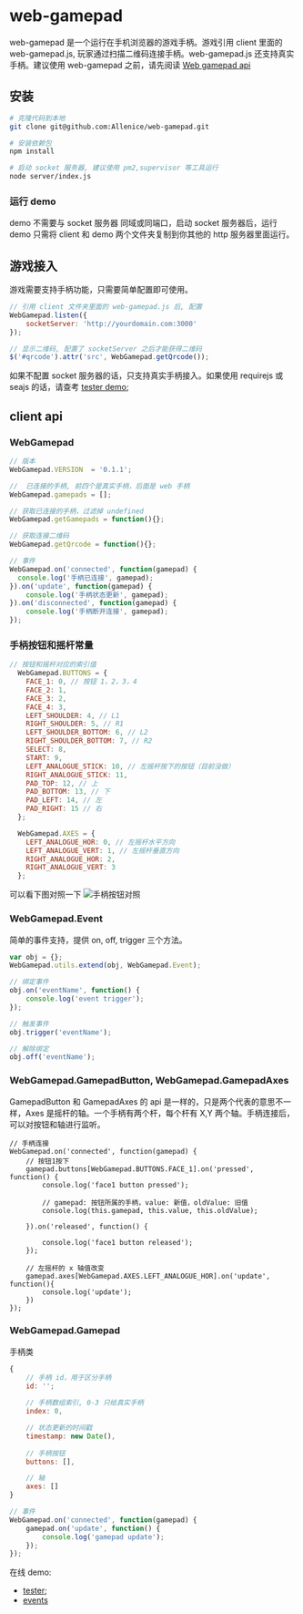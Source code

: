 # web-gamepad
web-gamepad 是一个运行在手机浏览器的游戏手柄。游戏引用 client 里面的 web-gamepad.js,  玩家通过扫描二维码连接手柄。web-gamepad.js 还支持真实手柄。建议使用 web-gamepad 之前，请先阅读 [Web gamepad api](https://dvcs.w3.org/hg/gamepad/raw-file/default/gamepad.html)

## 安装
```bash
# 克隆代码到本地
git clone git@github.com:Allenice/web-gamepad.git

# 安装依赖包
npm install

# 启动 socket 服务器, 建议使用 pm2,supervisor 等工具运行
node server/index.js
```

### 运行 demo
demo 不需要与 socket 服务器 同域或同端口，启动 socket 服务器后，运行 demo 只需将 client 和 demo 两个文件夹复制到你其他的 http 服务器里面运行。

## 游戏接入
游戏需要支持手柄功能，只需要简单配置即可使用。
```javascript
// 引用 client 文件夹里面的 web-gamepad.js 后, 配置
WebGamepad.listen({
	socketServer: 'http://yourdomain.com:3000'
});

// 显示二维码, 配置了 socketServer 之后才能获得二维码
$('#qrcode').attr('src', WebGamepad.getQrcode());

```
如果不配置 socket 服务器的话，只支持真实手柄接入。如果使用 requirejs 或 seajs 的话，请查考 [tester demo](https://github.com/Allenice/web-gamepad/tree/master/demo/tester);

## client api

### WebGamepad
```javascript
// 版本
WebGamepad.VERSION	= '0.1.1';

// 	已连接的手柄, 前四个是真实手柄，后面是 web 手柄
WebGamepad.gamepads = [];

// 获取已连接的手柄，过滤掉 undefined
WebGamepad.getGamepads = function(){};

// 获取连接二维码
WebGamepad.getQrcode = function(){};

// 事件
WebGamepad.on('connected', function(gamepad) {
  console.log('手柄已连接', gamepad);
}).on('update', function(gamepad) {
	console.log('手柄状态更新', gamepad);
}).on('disconnected', function(gamepad) {
	console.log('手柄断开连接', gamepad);
});
```

### 手柄按钮和摇杆常量
```javascript
// 按钮和摇杆对应的索引值
  WebGamepad.BUTTONS = {
    FACE_1: 0, // 按钮 1，2，3，4
    FACE_2: 1,
    FACE_3: 2,
    FACE_4: 3,
    LEFT_SHOULDER: 4, // L1
    RIGHT_SHOULDER: 5, // R1
    LEFT_SHOULDER_BOTTOM: 6, // L2
    RIGHT_SHOULDER_BOTTOM: 7, // R2
    SELECT: 8,
    START: 9,
    LEFT_ANALOGUE_STICK: 10, // 左摇杆按下的按钮（目前没做）
    RIGHT_ANALOGUE_STICK: 11,
    PAD_TOP: 12, // 上
    PAD_BOTTOM: 13, // 下
    PAD_LEFT: 14, // 左
    PAD_RIGHT: 15 // 右
  };

  WebGamepad.AXES = {
    LEFT_ANALOGUE_HOR: 0, // 左摇杆水平方向
    LEFT_ANALOGUE_VERT: 1, // 左摇杆垂直方向
    RIGHT_ANALOGUE_HOR: 2,
    RIGHT_ANALOGUE_VERT: 3
  };
```
可以看下图对照一下
![手柄按钮对照](http://www.html5rocks.com/en/tutorials/doodles/gamepad/gamepad_diagram.png)

### WebGamepad.Event
简单的事件支持，提供 on, off, trigger 三个方法。
```javascript
var obj = {};
WebGamepad.utils.extend(obj, WebGamepad.Event);

// 绑定事件
obj.on('eventName', function() {
	console.log('event trigger');
});

// 触发事件
obj.trigger('eventName');

// 解除绑定
obj.off('eventName');
```

### WebGamepad.GamepadButton, WebGamepad.GamepadAxes
GamepadButton 和 GamepadAxes 的 api 是一样的，只是两个代表的意思不一样，Axes 是摇杆的轴。一个手柄有两个杆，每个杆有 X,Y 两个轴。手柄连接后，可以对按钮和轴进行监听。
```
// 手柄连接
WebGamepad.on('connected', function(gamepad) {
	// 按钮1按下
	gamepad.buttons[WebGamepad.BUTTONS.FACE_1].on('pressed', function() {
		console.log('face1 button pressed');
	
		// gamepad: 按钮所属的手柄，value: 新值，oldValue: 旧值
		console.log(this.gamepad, this.value, this.oldValue);
		
	}).on('released', function() {
	
		console.log('face1 button released');
	});
	
	// 左摇杆的 x 轴值改变
	gamepad.axes[WebGamepad.AXES.LEFT_ANALOGUE_HOR].on('update', function(){
		console.log('update');
	})
});
```

### WebGamepad.Gamepad
手柄类
```javascript
{
	// 手柄 id，用于区分手柄
	id: '';
	
	// 手柄数组索引, 0-3 只给真实手柄
	index: 0,

	// 状态更新的时间戳
	timestamp: new Date(),
	
	// 手柄按钮
	buttons: [],

	// 轴
	axes: []
}

// 事件
WebGamepad.on('connected', function(gamepad) {
	gamepad.on('update', function() {
		console.log('gamepad update');
	});
});
```

在线 demo:  

 -  [tester](http://demo.allenice233.com/web-gamepad/demo/tester/);  
 -  [events](http://demo.allenice233.com/web-gamepad/demo/events/)
